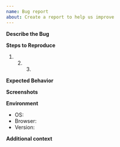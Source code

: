 ```yaml
---
name: Bug report
about: Create a report to help us improve
---
```


**Describe the Bug**

<!-- Required, provide a clear and concise description of what the bug is. -->

**Steps to Reproduce**

<!--- Required, provide a link to a live example, -->
<!--- or an unambiguous set of steps to reproduce this bug. -->

1. 2. 3.

**Expected Behavior**

<!--- Required, describe what was expected to happen. -->

**Screenshots**

<!--- Optional, if applicable, add screenshots to help explain your problem. -->

**Environment**

<!--- Required, please complete the following information: -->

- OS: <!-- e.g. iOS, Windows 10, Windows 8.1, Windows 7 or Linux  -->
- Browser: <!-- e.g. Chrome, Firefox, Opera, Edge, etc... -->
- Version: <!-- e.g. 80.0.334.4 (64-bit) -->
  <!-- You can get the version by visiting about:support on Firefox or chrome://help on most browsers -->

**Additional context**

<!-- Add any other context about the problem here. -->

